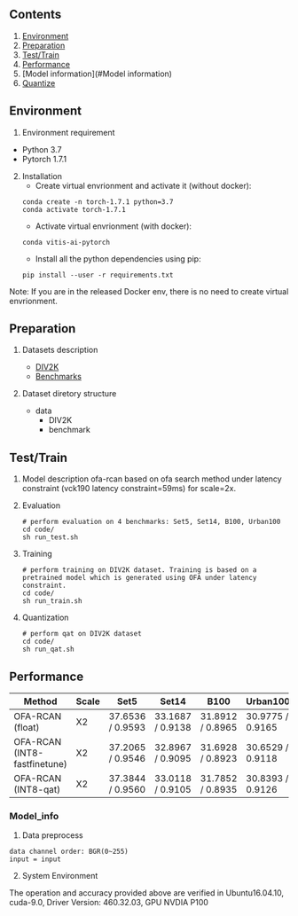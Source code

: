 ## Contents

1. [Environment](#Environment)
2. [Preparation](#Preparation)
3. [Test/Train](#Test/Train)
4. [Performance](#Performance)
5. [Model information](#Model information)
6. [Quantize](#Quantize)

## Environment
1. Environment requirement
  - Python 3.7
  - Pytorch 1.7.1

2. Installation
   - Create virtual envrionment and activate it (without docker):
   ```shell
   conda create -n torch-1.7.1 python=3.7
   conda activate torch-1.7.1
   ```
   - Activate virtual envrionment (with docker):
   ```shell
   conda vitis-ai-pytorch
   ```
   - Install all the python dependencies using pip:
   ```shell
   pip install --user -r requirements.txt
   ```
Note: If you are in the released Docker env, there is no need to create virtual envrionment.
## Preparation

1. Datasets description
   - [DIV2K](https://data.vision.ee.ethz.ch/cvl/DIV2K/)
   - [Benchmarks](https://cv.snu.ac.kr/research/EDSR/benchmark.tar)
 
2. Dataset diretory structure
   + data
       + DIV2K
       + benchmark

## Test/Train

1. Model description
   ofa-rcan based on ofa search method under latency constraint (vck190 latency constraint=59ms) for scale=2x. 

2. Evaluation
   ```
   # perform evaluation on 4 benchmarks: Set5, Set14, B100, Urban100
   cd code/
   sh run_test.sh
   ```
3. Training
   ```
   # perform training on DIV2K dataset. Training is based on a pretrained model which is generated using OFA under latency constraint.
   cd code/
   sh run_train.sh
   ```
4. Quantization
   ```
   # perform qat on DIV2K dataset
   cd code/
   sh run_qat.sh
   ```

## Performance

| Method     | Scale | Set5         |  Set14        | B100 | Urban100 |
|------------|-------|--------------|---------------|----------|-------|
|OFA-RCAN (float) |X2 |37.6536 / 0.9593|33.1687 / 0.9138|31.8912 / 0.8965|30.9775 / 0.9165|
|OFA-RCAN (INT8-fastfinetune) |X2  |37.2065 / 0.9546|32.8967 / 0.9095|31.6928 / 0.8923|30.6529 / 0.9118|
|OFA-RCAN (INT8-qat) |X2  |37.3844 / 0.9560|33.0118 / 0.9105|31.7852 / 0.8935|30.8393 / 0.9126|

### Model_info

1. Data preprocess
  ```
  data channel order: BGR(0~255)                  
  input = input 
  ```
2. System Environment

The operation and accuracy provided above are verified in Ubuntu16.04.10, cuda-9.0, Driver Version: 460.32.03, GPU NVDIA P100




